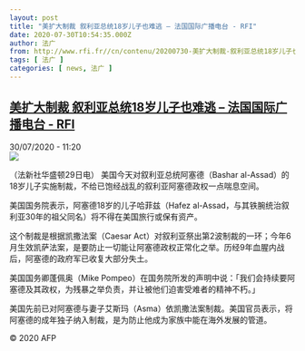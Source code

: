 ```yaml
---
layout: post
title: "美扩大制裁 叙利亚总统18岁儿子也难逃 – 法国国际广播电台 - RFI"
date: 2020-07-30T10:54:35.000Z
author: 法广
from: http://www.rfi.fr//cn/contenu/20200730-美扩大制裁-叙利亚总统18岁儿子也难逃
tags: [ 法广 ]
categories: [ news, 法广 ]
---
```

<!--1596106475000-->
[美扩大制裁 叙利亚总统18岁儿子也难逃 – 法国国际广播电台 - RFI](http://www.rfi.fr//cn/contenu/20200730-%E7%BE%8E%E6%89%A9%E5%A4%A7%E5%88%B6%E8%A3%81-%E5%8F%99%E5%88%A9%E4%BA%9A%E6%80%BB%E7%BB%9F18%E5%B2%81%E5%84%BF%E5%AD%90%E4%B9%9F%E9%9A%BE%E9%80%83)
------

<div>
<div>30/07/2020 - 11:20</div><img src="https://s.rfi.fr/media/display/dd28d914-d248-11ea-b98b-005056a98db9/w:310/p:16x9/int0011b.200730172002.jpg"><div class="t-content__body u-clearfix"><div class="m-interstitial"></div><p>（法新社华盛顿29日电）    美国今天对叙利亚总统阿塞德（Bashar al-Assad）的18岁儿子实施制裁，不给已饱经战乱的叙利亚阿塞德政权一点喘息空间。</p><p>    美国国务院表示，阿塞德18岁的儿子哈菲兹（Hafez al-Assad，与其铁腕统治叙利亚30年的祖父同名）将不得在美国旅行或保有资产。</p><p>    这个制裁是根据凯撒法案（Caesar Act）对叙利亚祭出第2波制裁的一环；今年6月生效凯萨法案，是要防止一切能让阿塞德政权正常化之举。历经9年血腥内战后，阿塞德的政府军已收复大部分失土。</p><p>    美国国务卿蓬佩奥（Mike Pompeo）在国务院所发的声明中说：「我们会持续要阿塞德及其政权，为残暴之举负责，并让被他们迫害受难者的精神不朽。」</p><p>    美国先前已对阿塞德与妻子艾斯玛（Asma）依凯撒法案制裁。美国官员表示，将阿塞德的成年独子纳入制裁，是为防止他成为家族中能在海外发展的管道。</p><p class="t-copyright">© 2020 AFP</p>        </div>
</div>
